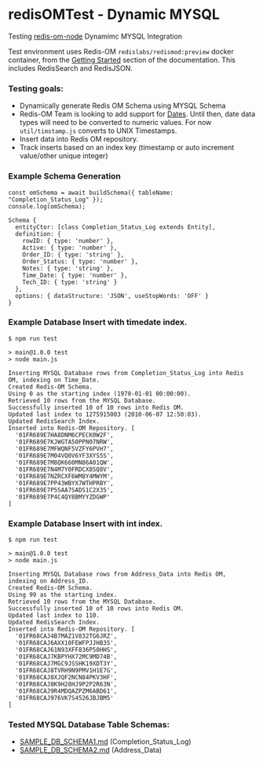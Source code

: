# redisOMTest - Dynamic MYSQL

Testing [redis-om-node](https://github.com/redis/redis-om-node) Dynamimc MYSQL Integration

Test environment uses Redis-OM `redislabs/redismod:preview` docker container, from the [Getting Started](https://github.com/redis/redis-om-node/blob/main/README.md) section of the documentation. This includes RedisSearch and RedisJSON.

### Testing goals:

- Dynamically generate Redis OM Schema using MYSQL Schema
- Redis-OM Team is looking to add support for [Dates](https://github.com/redis/redis-om-node/issues/5). Until then, date data types will need to be converted to numeric values. For now `util/timstamp.js` converts to UNIX Timestamps.
- Insert data into Redis OM repository.
- Track inserts based on an index key (timestamp or auto increment value/other unique integer)

### Example Schema Generation

```
const omSchema = await buildSchema({ tableName: "Completion_Status_Log" });
console.log(omSchema);
```

```
Schema {
  entityCtor: [class Completion_Status_Log extends Entity],
  definition: {
    rowID: { type: 'number' },
    Active: { type: 'number' },
    Order_ID: { type: 'string' },
    Order_Status: { type: 'number' },
    Notes: { type: 'string' },
    Time_Date: { type: 'number' },
    Tech_ID: { type: 'string' }
  },
  options: { dataStructure: 'JSON', useStopWords: 'OFF' }
}
```

### Example Database Insert with timedate index.

```
$ npm run test

> main@1.0.0 test
> node main.js

Inserting MYSQL Database rows from Completion_Status_Log into Redis OM, indexing on Time_Date.
Created Redis-OM Schema.
Using 0 as the starting index (1970-01-01 00:00:00).
Retrieved 10 rows from the MYSQL Database.
Successfully inserted 10 of 10 rows into Redis OM.
Updated last index to 1275915003 (2010-06-07 12:50:03).
Updated RedisSearch Index.
Inserted into Redis-OM Repository. [
  '01FR689E7HA8DNM6CPECK0W2F',
  '01FR689E7KJWGTA50PPN07NRW',
  '01FR689E7MFWQNF5VZFY6PVH7',
  '01FR689E7M04VQ0V6YF3XYS5S',
  '01FR689E7M8QK660MN86A01QW',
  '01FR689E7N4M7Y0FRDCX8SQ8V',
  '01FR689E7NZRCXF6WM8Y4MWYM',
  '01FR689E7PP43WBYX7WTHPRBY',
  '01FR689E7P5SAA7SADS1C2X35',
  '01FR689E7P4C4QY8BMYYZDGWP'
]
```

### Example Database Insert with int index.

```
$ npm run test

> main@1.0.0 test
> node main.js

Inserting MYSQL Database rows from Address_Data into Redis OM, indexing on Address_ID.
Created Redis-OM Schema.
Using 99 as the starting index.
Retrieved 10 rows from the MYSQL Database.
Successfully inserted 10 of 10 rows into Redis OM.
Updated last index to 110.
Updated RedisSearch Index.
Inserted into Redis-OM Repository. [
  '01FR68CAJ4B7MAZ1V832TG6JRZ',
  '01FR68CAJ6AXX10FEWFPJJHB3S',
  '01FR68CAJ61N93XFF836P50HHS',
  '01FR68CAJ7KBPYHX72MC9MD74B',
  '01FR68CAJ7MGC9JSSHK19XDT3Y',
  '01FR68CAJ8TVRH9N9PMV1H1E7G',
  '01FR68CAJ8XJQF2NCN84PKV3HF',
  '01FR68CAJ8K9H28HJ9P2P2R63N',
  '01FR68CAJ9R4MDQAZPZM6ABD61',
  '01FR68CAJ976VK7S4526JBJBM5'
]
```

### Tested MYSQL Database Table Schemas:

- [SAMPLE_DB_SCHEMA1.md](https://github.com/jamesastound/redisOMTest/blob/master/SAMPLE_DB_SCHEMA1.md) (Completion_Status_Log)
- [SAMPLE_DB_SCHEMA2.md](https://github.com/jamesastound/redisOMTest/blob/master/SAMPLE_DB_SCHEMA2.md) (Address_Data)
